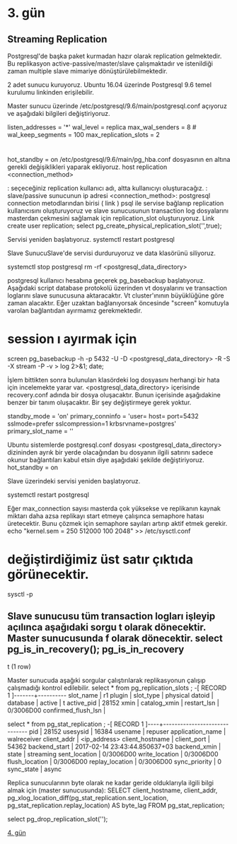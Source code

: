 # 3. gün
## Streaming Replication

Postgresql'de başka paket kurmadan hazır olarak replication gelmektedir. Bu replikasyon active-passive/master/slave çalışmaktadır ve istenildiği zaman multiple slave mimariye dönüştürülebilmektedir.

2 adet sunucu kuruyoruz. Ubuntu 16.04 üzerinde Postgresql 9.6 temel kurulumu linkinden erişilebilir.

Master sunucu üzerinde /etc/postgresql/9.6/main/postgresql.conf açıyoruz ve aşağıdaki bilgileri değiştiriyoruz.

listen_addresses = '*'
wal_level = replica
max_wal_senders = 8 #
wal_keep_segments = 100
max_replication_slots = 2 
#
hot_standby = on
/etc/postgresql/9.6/main/pg_hba.conf dosyasının en altına gerekli değişiklikleri yaparak ekliyoruz.
host replication <replicationuser> <ipaddressofreplica> <connection_method>

<replicationuser>: seçeceğiniz replication kullanıcı adı, altta kullanıcıyı oluşturacağız.
<ipaddressofreplica>: slave/passive sunucunun ip adresi
<connection_method>: postgresql connection metodlarından birisi ( link )
psql ile servise bağlanıp replication kullanıcısını oluşturuyoruz ve slave sunucusunun transaction log dosyalarını masterdan çekmesini sağlamak için replication_slot oluşturuyoruz. Link
create user <replicationuser> replication;
select pg_create_physical_replication_slot('<a replication slot name>',true);


Servisi yeniden başlatıyoruz.
systemctl restart postgresql


Slave SunucuSlave'de servisi durduruyoruz ve data klasörünü siliyoruz.

systemctl stop  postgresql
rm -rf <postgresql_data_directory> 

postgresql kullanıcı hesabına geçerek pg_basebackup başlatıyoruz. Aşağıdaki script database protokolü üzerinden vt dosyalarını ve transaction loglarını slave sunucusuna aktaracaktır. Vt cluster'ınının büyüklüğüne göre zaman alacaktır. Eğer uzaktan bağlanıyorsak öncesinde "screen" komutuyla varolan bağlantıdan ayırmamız gerekmektedir.
# session ı ayırmak için
screen
pg_basebackup -h <ipofmaster> -p 5432 -U <replicationuser> -D <postgresql_data_directory> -R -S <a replication slot name> -X stream -P -v > log 2>&1; date;

İşlem bittikten sonra bulunulan klasördeki log dosyasını herhangi bir hata için incelemekte yarar var. <postgresql_data_directory> içerisinde recovery.conf adında bir dosya oluşacaktır. Bunun içerisinde aşağıdakine benzer bir tanım oluşacaktır. Bir şey değiştirmeye gerek yoktur.

standby_mode = 'on'
primary_conninfo = 'user=<replicationuser> host=<ipofmaster> port=5432 sslmode=prefer sslcompression=1 krbsrvname=postgres'
primary_slot_name = '<a replication slot name>'

Ubuntu sistemlerde postgresql.conf dosyası <postgresql_data_directory> dizininden ayrık bir yerde olacağından bu dosyanın ilgili satırını sadece okunur bağlantıları kabul etsin diye aşağıdaki şekilde değiştiriyoruz.
hot_standby = on

Slave üzerindeki servisi yeniden başlatıyoruz.

systemctl restart postgresql

Eğer max_connection sayısı masterda çok yüksekse ve replikanın kaynak miktarı daha azsa replikayı start etmeye çalışınca semaphore hatası üretecektir. Bunu çözmek için semaphore sayıları artırıp aktif etmek gerekir.
echo "kernel.sem = 250 512000 100 2048" >> /etc/sysctl.conf


# değiştirdiğimiz üst satır çıktıda görünecektir.
sysctl -p

Slave sunucusu tüm transaction logları işleyip açılınca aşağıdaki sorgu t olarak dönecektir. Master sunucusunda f olarak dönecektir.
select pg_is_in_recovery();
 pg_is_in_recovery
-------------------
 t
(1 row)

Master sunucuda aşağıki sorgular çalıştırılarak replikasyonun çalışıp çalışmadığı kontrol edilebilir.
select * from pg_replication_slots ;
-[ RECORD 1 ]-------+----------
slot_name           | r1
plugin              |
slot_type           | physical
datoid              |
database            |
active              | t
active_pid          | 28152
xmin                |
catalog_xmin        |
restart_lsn         | 0/3006D00
confirmed_flush_lsn | 


select * from pg_stat_replication ;
-[ RECORD 1 ]----+------------------------------
pid              | 28152
usesysid         | 16384
usename          | repuser
application_name | walreceiver
client_addr      | <ip_address>
client_hostname  |
client_port      | 54362
backend_start    | 2017-02-14 23:43:44.850637+03
backend_xmin     |
state            | streaming
sent_location    | 0/3006D00
write_location   | 0/3006D00
flush_location   | 0/3006D00
replay_location  | 0/3006D00
sync_priority    | 0
sync_state       | async

Replica sunucularının byte olarak ne kadar geride olduklarıyla ilgili bilgi almak için (master sunucusunda):
SELECT client_hostname, client_addr,
pg_xlog_location_diff(pg_stat_replication.sent_location,
pg_stat_replication.replay_location) AS byte_lag
FROM pg_stat_replication;


select pg_drop_replication_slot('<slotname>');






[4. gün](4.gun.md)
